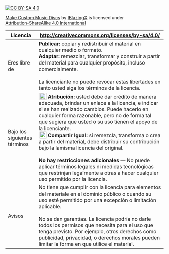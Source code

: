 
[![CC BY-SA 4.0][cc-by-sa-image]][cc-by-sa]

<p xmlns:cc="http://creativecommons.org/ns#" xmlns:dct="http://purl.org/dc/terms/"><a property="dct:title" rel="cc:attributionURL" href="https://github.com/IBlazingX/-Minecraft-Make-Custom-Music-Discs">Make Custom Music Discs</a> by <a rel="cc:attributionURL dct:creator" property="cc:attributionName" href="https://github.com/IBlazingX">IBlazingX</a> is licensed under <a href="http://creativecommons.org/licenses/by-sa/4.0/?ref=chooser-v1" target="_blank" rel="license noopener noreferrer" style="display:inline-block;">Attribution-ShareAlike 4.0 International</a></p>


[cc-by-sa]: http://creativecommons.org/licenses/by-sa/4.0/
[cc-by-sa-image]: https://licensebuttons.net/l/by-sa/4.0/88x31.png

| Licencia | http://creativecommons.org/licenses/by-sa/4.0/ |
| ------------ | ------------ |
| Eres libre de |  **Publicar:** copiar y redistribuir el material en cualquier medio o formato.<br>**Adaptar:** remezclar, transformar y construir a partir del material para cualquier propósito, incluso comercialmente.<br><br>La licenciante no puede revocar estas libertades en tanto usted siga los términos de la licencia. |
| Bajo los siguientes términos | <img style="height:22px!important;margin-left:3px;vertical-align:text-bottom;" src="https://mirrors.creativecommons.org/presskit/icons/by.svg?ref=chooser-v1"> **Atribución:** usted debe dar crédito de manera adecuada, brindar un enlace a la licencia, e indicar si se han realizado cambios. Puede hacerlo en cualquier forma razonable, pero no de forma tal que sugiera que usted o su uso tienen el apoyo de la licenciante.<br><img style="height:22px!important;margin-left:3px;vertical-align:text-bottom;" src="https://mirrors.creativecommons.org/presskit/icons/sa.svg?ref=chooser-v1"> **Compartir Igual:** si remezcla, transforma o crea a partir del material, debe distribuir su contribución bajo la lamisma licencia del original.<br><br>**No hay restricciones adicionales** — No puede aplicar términos legales ni medidas tecnológicas que restrinjan legalmente a otras a hacer cualquier uso permitido por la licencia. |
| Avisos | No tiene que cumplir con la licencia para elementos del materiale en el dominio público o cuando su uso esté permitido por una excepción o limitación aplicable.<br><br></brNo>No se dan garantías. La licencia podría no darle todos los permisos que necesita para el uso que tenga previsto. Por ejemplo, otros derechos como publicidad, privacidad, o derechos morales pueden limitar la forma en que utilice el material. |
